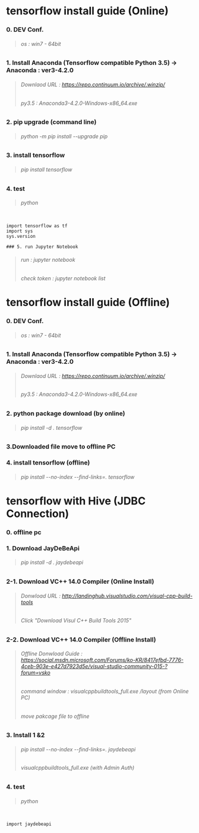 # tensorflow install guide (Online)

### 0. DEV Conf.
>###### os : win7 - 64bit

### 1. Install Anaconda (Tensorflow compatible Python 3.5) → Anaconda : ver3-4.2.0
>###### Downlaod URL : https://repo.continuum.io/archive/.winzip/
>###### py3.5 : Anaconda3-4.2.0-Windows-x86_64.exe

### 2. pip upgrade (command line) 
>###### python -m pip install --upgrade pip

### 3. install tensorflow
>###### pip install tensorflow 

### 4. test 
>###### python
<pre><code>
import tensorflow as tf
import sys
sys.version
</code></pre>

    ### 5. run Jupyter Notebook
>###### run : jupyter notebook 
>###### check token : jupyter notebook list



# tensorflow install guide (Offline)

### 0. DEV Conf.
>###### os : win7 - 64bit

### 1. Install Anaconda (Tensorflow compatible Python 3.5) → Anaconda : ver3-4.2.0
>###### Downlaod URL : https://repo.continuum.io/archive/.winzip/
>###### py3.5 : Anaconda3-4.2.0-Windows-x86_64.exe

### 2. python package download (by online)
>###### pip install -d . tensorflow

### 3.Downloaded file move to offline PC

### 4. install tensorflow (offline)
>###### pip install --no-index --find-links=. tensorflow


# tensorflow with Hive (JDBC Connection)
### 0. offline pc

### 1. Download JayDeBeApi
>###### pip install -d . jaydebeapi

### 2-1. Download VC++ 14.0 Compiler (Online Install)
>###### Donwload URL : http://landinghub.visualstudio.com/visual-cpp-build-tools
>###### Click "Download Visul C++ Build Tools 2015"

### 2-2. Download VC++ 14.0 Compiler (Offline Install)
>###### Offline Donwload Guide : https://social.msdn.microsoft.com/Forums/ko-KR/8417efbd-7776-4ceb-903e-e427d7923d5e/visual-studio-community-015-?forum=vsko
>###### command window : visualcppbuildtools_full.exe /layout (from Online PC)
>###### move pakcage file to offline  

### 3. Install 1 &2
>###### pip install --no-index --find-links=. jaydebeapi
>###### visualcppbuildtools_full.exe (with Admin Auth)

### 4. test
>###### python
<pre><code>
import jaydebeapi
</code></pre>

